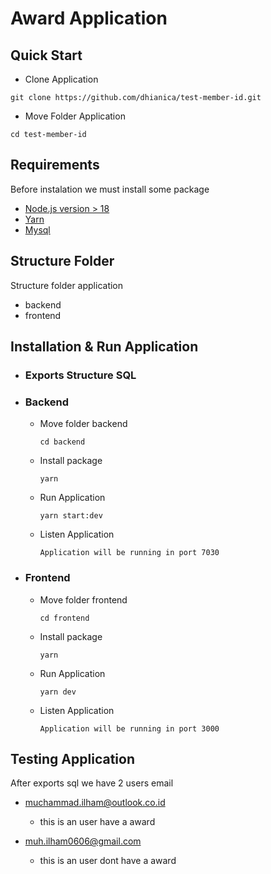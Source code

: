 # Award Application

## Quick Start
* Clone Application
```
git clone https://github.com/dhianica/test-member-id.git
```

* Move Folder Application
```
cd test-member-id
```
  
## Requirements
 Before instalation we must install some package
 * [Node.js version > 18](https://nodejs.org/en)
 * [Yarn](https://yarnpkg.com/)
 * [Mysql](https://www.mysql.com/)

## Structure Folder
Structure folder application
  * backend
  * frontend
  
## Installation & Run Application
* ### Exports Structure SQL
* ### Backend
  * Move folder backend
    ```
    cd backend
    ```
  * Install package
    ```
    yarn
    ```
  * Run Application
    ```
    yarn start:dev
    ```
  * Listen Application
    ```
    Application will be running in port 7030
    ```
    
* ### Frontend
  * Move folder frontend
    ```
    cd frontend
    ```
  * Install package
    ```
    yarn
    ```
  * Run Application
    ```
    yarn dev
    ```
  * Listen Application
    ```
    Application will be running in port 3000
    ```
  
## Testing Application
After exports sql we have 2 users email
  * muchammad.ilham@outlook.co.id
    - this is an user have a award
    
  * muh.ilham0606@gmail.com
    - this is an user dont have a award
  
 
